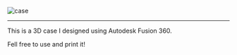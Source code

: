 ![case](https://user-images.githubusercontent.com/100843256/227318110-7769b262-f03c-41ba-a00f-476811ad6290.PNG)

---

This is a 3D case I designed using Autodesk Fusion 360.

Fell free to use and print it!
